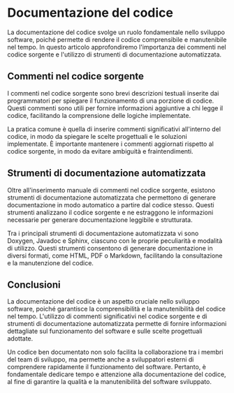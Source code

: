 # Documentazione del codice

La documentazione del codice svolge un ruolo fondamentale nello sviluppo software, poiché permette di rendere il codice comprensibile e manutenibile nel tempo. In questo articolo approfondiremo l'importanza dei commenti nel codice sorgente e l'utilizzo di strumenti di documentazione automatizzata.

## Commenti nel codice sorgente

I commenti nel codice sorgente sono brevi descrizioni testuali inserite dai programmatori per spiegare il funzionamento di una porzione di codice. Questi commenti sono utili per fornire informazioni aggiuntive a chi legge il codice, facilitando la comprensione delle logiche implementate.

La pratica comune è quella di inserire commenti significativi all'interno del codice, in modo da spiegare le scelte progettuali e le soluzioni implementate. È importante mantenere i commenti aggiornati rispetto al codice sorgente, in modo da evitare ambiguità e fraintendimenti.

## Strumenti di documentazione automatizzata

Oltre all'inserimento manuale di commenti nel codice sorgente, esistono strumenti di documentazione automatizzata che permettono di generare documentazione in modo automatico a partire dal codice stesso. Questi strumenti analizzano il codice sorgente e ne estraggono le informazioni necessarie per generare documentazione leggibile e strutturata.

Tra i principali strumenti di documentazione automatizzata vi sono Doxygen, Javadoc e Sphinx, ciascuno con le proprie peculiarità e modalità di utilizzo. Questi strumenti consentono di generare documentazione in diversi formati, come HTML, PDF o Markdown, facilitando la consultazione e la manutenzione del codice.

## Conclusioni

La documentazione del codice è un aspetto cruciale nello sviluppo software, poiché garantisce la comprensibilità e la manutenibilità del codice nel tempo. L'utilizzo di commenti significativi nel codice sorgente e di strumenti di documentazione automatizzata permette di fornire informazioni dettagliate sul funzionamento del software e sulle scelte progettuali adottate.

Un codice ben documentato non solo facilita la collaborazione tra i membri del team di sviluppo, ma permette anche a sviluppatori esterni di comprendere rapidamente il funzionamento del software. Pertanto, è fondamentale dedicare tempo e attenzione alla documentazione del codice, al fine di garantire la qualità e la manutenibilità del software sviluppato.
